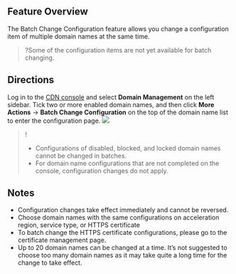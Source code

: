 ## Feature Overview

The Batch Change Configuration feature allows you change a configuration item of multiple domain names at the same time.

> ?Some of the configuration items are not yet available for batch changing.

## Directions

Log in to the [CDN console](https://console.cloud.tencent.com/cdn) and select **Domain Management** on the left sidebar. Tick two or more enabled domain names, and then click **More Actions** -> **Batch Change Configuration** on the top of the domain name list to enter the configuration page.
![](https://main.qcloudimg.com/raw/8ef48d5c4b5f2794eb97850cdb275de3.png)


>!
>- Configurations of disabled, blocked, and locked domain names cannot be changed in batches.
>- For domain name configurations that are not completed on the console, configuration changes do not apply.


## Notes

- Configuration changes take effect immediately and cannot be reversed.
- Choose domain names with the same configurations on acceleration region, service type, or HTTPS certificate 
- To batch change the HTTPS certificate configurations, please go to the certificate management page.
- Up to 20 domain names can be changed at a time. It’s not suggested to choose too many domain names as it may take quite a long time for the change to take effect.

  

